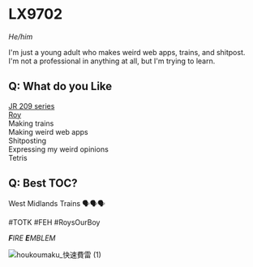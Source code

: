 # LX9702

*He/him*

I'm just a young adult who makes weird web apps, trains, and shitpost.<br>
I'm not a professional in anything at all, but I'm trying to learn.

## Q: What do you Like
[JR 209 series](https://en.wikipedia.org/wiki/209_series)<br>
[Roy](https://fireemblemwiki.org/wiki/Roy)<br>
Making trains<br>
Making weird web apps<br>
Shitposting<br>
Expressing my weird opinions<br>
Tetris<br>

## Q: Best TOC?
West Midlands Trains 🗣️🗣️🗣️

#TOTK #FEH #RoysOurBoy

***F**IRE **E**MBLEM*

![houkoumaku_快速費雷 (1)](https://github.com/user-attachments/assets/a8c477ad-2132-4ad9-8755-8277f79aed02)
